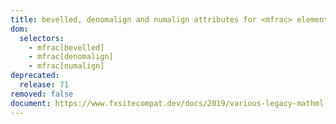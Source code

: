 ```yaml
---
title: bevelled, denomalign and numalign attributes for <mfrac> element
dom:
  selectors:
    - mfrac[bevelled]
    - mfrac[denomalign]
    - mfrac[numalign]
deprecated:
  release: 71
removed: false
document: https://www.fxsitecompat.dev/docs/2019/various-legacy-mathml-features-have-been-deprecated/
---
```

